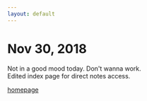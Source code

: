 ```yaml
---
layout: default
---
```


# Nov 30, 2018

Not in a good mood today. Don't wanna work.  
Edited index page for direct notes access.

[homepage](/)
